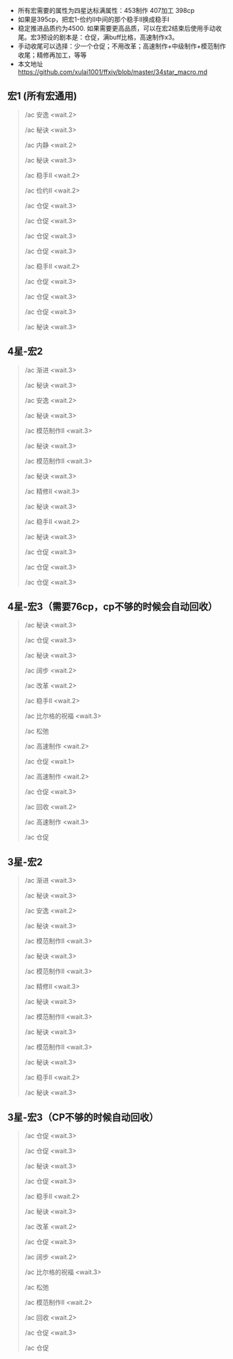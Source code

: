 - 所有宏需要的属性为四星达标满属性：453制作 407加工 398cp- 如果是395cp，把宏1-俭约II中间的那个稳手II换成稳手I- 稳定推进品质约为4500. 如果需要更高品质，可以在宏2结束后使用手动收尾。宏3预设的剧本是：仓促，满buff比格，高速制作x3。- 手动收尾可以选择：少一个仓促；不用改革；高速制作+中级制作+模范制作收尾；精修再加工，等等- 本文地址 https://github.com/xulai1001/ffxiv/blob/master/34star_macro.md宏1 (所有宏通用)---------> /ac 安逸 <wait.2>>> /ac 秘诀 <wait.3>>> /ac 内静 <wait.2>>> /ac 秘诀 <wait.3>>> /ac 稳手II <wait.2>>> /ac 俭约II <wait.2>>> /ac 仓促 <wait.3>>> /ac 仓促 <wait.3>>> /ac 仓促 <wait.3>>> /ac 仓促 <wait.3>>> /ac 稳手II <wait.2>>> /ac 仓促 <wait.3>>> /ac 仓促 <wait.3>>> /ac 仓促 <wait.3>>> /ac 秘诀 <wait.3>4星-宏2---------> /ac 渐进 <wait.3>>> /ac 秘诀 <wait.3>>> /ac 安逸 <wait.2>>> /ac 秘诀 <wait.3>>> /ac 模范制作II <wait.3>>> /ac 秘诀 <wait.3>>> /ac 模范制作II <wait.3>>> /ac 秘诀 <wait.3>>> /ac 精修II <wait.3>>> /ac 秘诀 <wait.3>>> /ac 稳手II <wait.2>>> /ac 秘诀 <wait.3>>> /ac 仓促 <wait.3>>> /ac 仓促 <wait.3>>> /ac 仓促 <wait.3>4星-宏3（需要76cp，cp不够的时候会自动回收）---------> /ac 秘诀 <wait.3>>> /ac 仓促 <wait.3>>> /ac 秘诀 <wait.3>>> /ac 阔步 <wait.2>>> /ac 改革 <wait.2>>> /ac 稳手II <wait.2>>> /ac 比尔格的祝福 <wait.3>>> /ac 松弛>> /ac 高速制作 <wait.2>>> /ac 仓促 <wait.1>>> /ac 高速制作 <wait.2>>> /ac 仓促 <wait.3>>> /ac 回收 <wait.2>>> /ac 高速制作 <wait.3>>> /ac 仓促3星-宏2---------> /ac 渐进 <wait.3>>> /ac 秘诀 <wait.3>>> /ac 安逸 <wait.2>>> /ac 秘诀 <wait.3>>> /ac 模范制作II <wait.3>>> /ac 秘诀 <wait.3>>> /ac 模范制作II <wait.3>>> /ac 精修II <wait.3>>> /ac 秘诀 <wait.3>>> /ac 模范制作II <wait.3>>> /ac 秘诀 <wait.3>>> /ac 模范制作II <wait.3>>> /ac 秘诀 <wait.3>>> /ac 稳手II <wait.2>>> /ac 秘诀 <wait.3>3星-宏3（CP不够的时候自动回收）---------> /ac 仓促 <wait.3>>> /ac 仓促 <wait.3>>> /ac 秘诀 <wait.3>>> /ac 仓促 <wait.3>>> /ac 稳手II <wait.2>>> /ac 秘诀 <wait.3>>> /ac 改革 <wait.2>>> /ac 仓促 <wait.3>>> /ac 阔步 <wait.2>>> /ac 比尔格的祝福 <wait.3>>> /ac 松弛>> /ac 模范制作II <wait.2>>> /ac 回收 <wait.2>>> /ac 仓促 <wait.3>>> /ac 仓促